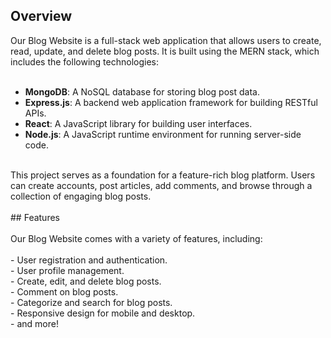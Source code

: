 ## Overview

Our Blog Website is a full-stack web application that allows users to create, read, update, and delete blog posts. It is built using the MERN stack, which includes the following technologies:<br />
<br />
- **MongoDB**: A NoSQL database for storing blog post data.<br />
- **Express.js**: A backend web application framework for building RESTful APIs.<br />
- **React**: A JavaScript library for building user interfaces.<br />
- **Node.js**: A JavaScript runtime environment for running server-side code.<br />
<br />
This project serves as a foundation for a feature-rich blog platform. Users can create accounts, post articles, add comments, and browse through a collection of engaging blog posts.<br />
<br />
## Features<br />
<br />
Our Blog Website comes with a variety of features, including:<br />
<br />
- User registration and authentication.<br />
- User profile management.<br />
- Create, edit, and delete blog posts.<br />
- Comment on blog posts.<br />
- Categorize and search for blog posts.<br />
- Responsive design for mobile and desktop.<br />
- and more!<br />

